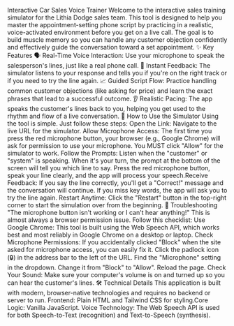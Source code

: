 Interactive Car Sales Voice Trainer
​Welcome to the interactive sales training simulator for the Lithia Dodge sales team. This tool is designed to help you master the appointment-setting phone script by practicing in a realistic, voice-activated environment before you get on a live call.
​The goal is to build muscle memory so you can handle any customer objection confidently and effectively guide the conversation toward a set appointment.
​✨ Key Features
​🗣️ Real-Time Voice Interaction: Use your microphone to speak the salesperson's lines, just like a real phone call.
​🤖 Instant Feedback: The simulator listens to your response and tells you if you're on the right track or if you need to try the line again.
​📈 Guided Script Flow: Practice handling common customer objections (like asking for price) and learn the exact phrases that lead to a successful outcome.
​👂 Realistic Pacing: The app speaks the customer's lines back to you, helping you get used to the rhythm and flow of a live conversation.
​🚀 How to Use the Simulator
​Using the tool is simple. Just follow these steps:
​Open the Link: Navigate to the live URL for the simulator.
​Allow Microphone Access: The first time you press the red microphone button, your browser (e.g., Google Chrome) will ask for permission to use your microphone. You MUST click "Allow" for the simulator to work.
​Follow the Prompts:
​Listen when the "customer" or "system" is speaking.
​When it's your turn, the prompt at the bottom of the screen will tell you which line to say.
​Press the red microphone button, speak your line clearly, and the app will process your speech.
​Receive Feedback:
​If you say the line correctly, you'll get a "Correct!" message and the conversation will continue.
​If you miss key words, the app will ask you to try the line again.
​Restart Anytime: Click the "Restart" button in the top-right corner to start the simulation over from the beginning.
​🚨 Troubleshooting
​"The microphone button isn't working or I can't hear anything!"
​This is almost always a browser permission issue. Follow this checklist:
​Use Google Chrome: This tool is built using the Web Speech API, which works best and most reliably in Google Chrome on a desktop or laptop.
​Check Microphone Permissions: If you accidentally clicked "Block" when the site asked for microphone access, you can easily fix it.
​Click the padlock icon (🔒) in the address bar to the left of the URL.
​Find the "Microphone" setting in the dropdown.
​Change it from "Block" to "Allow".
​Reload the page.
​Check Your Sound: Make sure your computer's volume is on and turned up so you can hear the customer's lines.
​🛠️ Technical Details
​This application is built with modern, browser-native technologies and requires no backend or server to run.
​Frontend: Plain HTML and Tailwind CSS for styling.
​Core Logic: Vanilla JavaScript.
​Voice Technology: The Web Speech API is used for both Speech-to-Text (recognition) and Text-to-Speech (synthesis).
